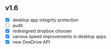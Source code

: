 ## v1.6
- [x] desktop app integrity protection
- [ ] audit
- [x] redesigned dropbox chooser
- [x] various speed improvements in desktop apps
- [x] new OneDrive API